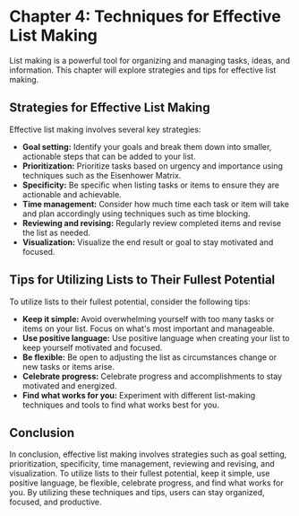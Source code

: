 Chapter 4: Techniques for Effective List Making
===============================================

List making is a powerful tool for organizing and managing tasks, ideas, and information. This chapter will explore strategies and tips for effective list making.

Strategies for Effective List Making
------------------------------------

Effective list making involves several key strategies:

* **Goal setting:** Identify your goals and break them down into smaller, actionable steps that can be added to your list.
* **Prioritization:** Prioritize tasks based on urgency and importance using techniques such as the Eisenhower Matrix.
* **Specificity:** Be specific when listing tasks or items to ensure they are actionable and achievable.
* **Time management:** Consider how much time each task or item will take and plan accordingly using techniques such as time blocking.
* **Reviewing and revising:** Regularly review completed items and revise the list as needed.
* **Visualization:** Visualize the end result or goal to stay motivated and focused.

Tips for Utilizing Lists to Their Fullest Potential
---------------------------------------------------

To utilize lists to their fullest potential, consider the following tips:

* **Keep it simple:** Avoid overwhelming yourself with too many tasks or items on your list. Focus on what's most important and manageable.
* **Use positive language:** Use positive language when creating your list to keep yourself motivated and focused.
* **Be flexible:** Be open to adjusting the list as circumstances change or new tasks or items arise.
* **Celebrate progress:** Celebrate progress and accomplishments to stay motivated and energized.
* **Find what works for you:** Experiment with different list-making techniques and tools to find what works best for you.

Conclusion
----------

In conclusion, effective list making involves strategies such as goal setting, prioritization, specificity, time management, reviewing and revising, and visualization. To utilize lists to their fullest potential, keep it simple, use positive language, be flexible, celebrate progress, and find what works for you. By utilizing these techniques and tips, users can stay organized, focused, and productive.


